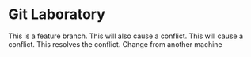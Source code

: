 # Git Laboratory
This is a feature branch.
This will also cause a conflict.
This will cause a conflict.
This resolves the conflict.
Change from another machine
